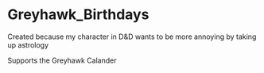 # Greyhawk_Birthdays

Created because my character in D&D wants to be more annoying by taking up astrology

Supports the Greyhawk Calander
